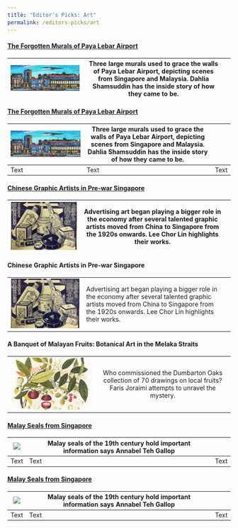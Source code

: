 ```yaml
---
title: "Editor's Picks: Art"
permalink: /editors-picks/art
---
```

#### [The Forgotten Murals of Paya Lebar Airport](https://biblioasia.nlb.gov.sg/vol-17/issue-2/jul-sep-2021/murals)
| [![Alt text for image on Isomer site](/images/vol-17-issue-2/murals/Mural_Main2.jpg)](https://biblioasia.nlb.gov.sg/vol-17/issue-2/jul-sep-2021/murals)    | Three large murals used to grace the walls of Paya Lebar Airport, depicting scenes from Singapore and Malaysia. Dahlia Shamsuddin has the inside story of how they came to be. ||
| -------- | -------- | -------- |


#### [The Forgotten Murals of Paya Lebar Airport](https://biblioasia.nlb.gov.sg/vol-17/issue-2/jul-sep-2021/murals)
| [![Alt text for image on Isomer site](/images/vol-17-issue-2/murals/Mural_Main2.jpg)](https://biblioasia.nlb.gov.sg/vol-17/issue-2/jul-sep-2021/murals)  |  Three large murals used to grace the walls of Paya Lebar Airport, depicting scenes from Singapore and Malaysia. Dahlia Shamsuddin has the inside story of how they came to be. |  |
| -------- | -------- | -------- |
| Text     | Text     | Text     |



#### [Chinese Graphic Artists in Pre-war Singapore](https://biblioasia.nlb.gov.sg/vol-17/issue-2/jul-sep-2021/chinese-artists)
| [![Alt text for image on Isomer site](/images/vol-17-issue-2/chinesegraphic/ChineseGraphic_Main.jpg)](https://biblioasia.nlb.gov.sg/vol-17/issue-2/jul-sep-2021/chinese-artists) | Advertising art began playing a bigger role in the economy after several talented graphic artists moved from China to Singapore from the 1920s onwards. Lee Chor Lin highlights their works.|  |
| -------- | -------- | -------- |






#### Chinese Graphic Artists in Pre-war Singapore
|  | |  |
| -------- | -------- | -------- |
|[![Alt text for image on Isomer site](/images/vol-17-issue-2/chinesegraphic/ChineseGraphic_Main.jpg)](https://biblioasia.nlb.gov.sg/vol-17/issue-2/jul-sep-2021/chinese-artists) | Advertising art began playing a bigger role in the economy after several talented graphic artists moved from China to Singapore from the 1920s onwards. Lee Chor Lin highlights their works.

#### A Banquet of Malayan Fruits: Botanical Art in the Melaka Straits
|                                                              |                                                              |
| :-------------------------------------: | :-------------------------------------------------------: |
| [![Alt text for image on Isomer site](/images/Vol-17-issue-1/malayan-fruits/mangosteens.jpg)](https://biblioasia.nlb.gov.sg/vol-17/issue-1/apr-jun-2021/malayan-fruits) | Who commissioned the Dumbarton Oaks collection of 70 drawings on local fruits? Faris Joraimi attempts to unravel the mystery.



#### [Malay Seals from Singapore](https://biblioasia.nlb.gov.sg/vol-16/issue-1/apr-jun-020/malay-seals)
|  <img src="/images/Vol-16-issue-1/malay-seals/malay-seals-title.jpg"> | Malay seals of the 19th century hold important information says Annabel Teh Gallop |  |
| -------- | -------- | -------- |
| Text     | Text     | Text     |


#### [Malay Seals from Singapore](https://biblioasia.nlb.gov.sg/vol-16/issue-1/apr-jun-020/malay-seals)

|  <img src="/images/Vol-16-issue-1/malay-seals/malay-seals-title.jpg"> | Malay seals of the 19th century hold important information says Annabel Teh Gallop |  |
| -------- | -------- | -------- |
| Text     | Text     | Text     |


